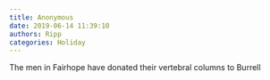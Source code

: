 ```yaml
---
title: Anonymous
date: 2019-06-14 11:39:10
authors: Ripp
categories: Holiday
---
```


 The men in Fairhope have donated their vertebral columns to Burrell